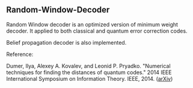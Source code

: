## Random-Window-Decoder

Random Window decoder is an optimized version of minimum weight decoder. It applied to both classical and quantum error correction codes.

Belief propagation decoder is also implemented.


Reference:

Dumer, Ilya, Alexey A. Kovalev, and Leonid P. Pryadko. "Numerical techniques for finding the distances of quantum codes." 2014 IEEE International Symposium on Information Theory. IEEE, 2014. ([arXiv](https://arxiv.org/abs/1405.0348))

